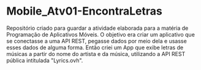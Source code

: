 # Mobile_Atv01-EncontraLetras
Repositório criado para guardar a atividade elaborada para a matéria de Programação de Aplicativos Móveis. O objetivo era criar um aplicativo que se conectasse a uma API REST, pegasse dados por meio dela e usasse esses dados de alguma forma. Então criei um App que exibe letras de músicas a partir do nome do artista e da música, utilizando a API REST pública intitulada "Lyrics.ovh".
